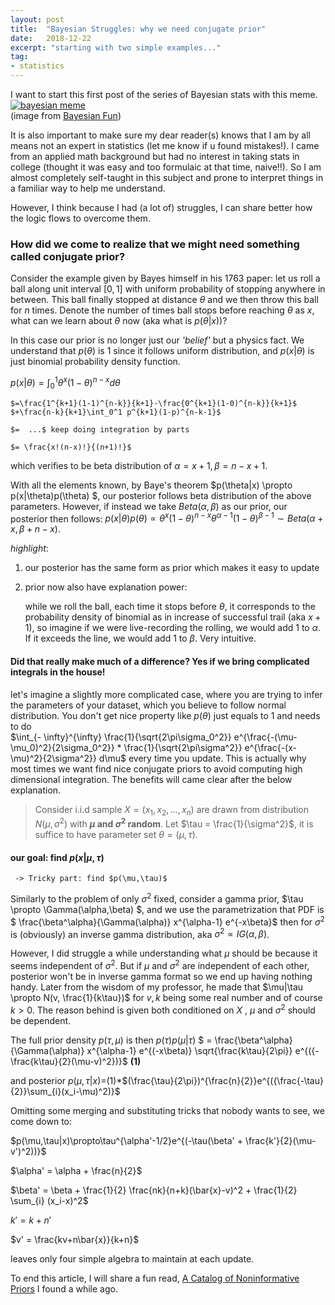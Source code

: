 ```yaml
---
layout: post
title:  "Bayesian Struggles: why we need conjugate prior"
date:   2018-12-22
excerpt: "starting with two simple examples..."
tag:
- statistics
---
```


I want to start this first post of the series of Bayesian stats with this meme.
<a href="{{ site.url }}/images/bayesfun.png"><img src="{{ site.url }}/images/bayesfun.png" alt="bayesian meme"></a>  
(image from [Bayesian Fun](https://www2.isye.gatech.edu/~brani/isyebayes/jokes.html))

It is also important to make sure my dear reader(s) knows that I am by all means not an expert in statistics (let me know if u found mistakes!). I came from an applied math background but had no interest in taking stats in college (thought it was easy and too formulaic at that time, naive!!). So I am almost completely self-taught in this subject and prone to interpret things in a familiar way to help me understand. 

However, I  think because I had (a lot of) struggles, I can share better how the logic flows to overcome them.



### How did we come to realize that we might need something called conjugate prior?

Consider the example given by Bayes himself in his 1763 paper: let us roll a ball along unit interval $[0,1]$ with uniform probability of stopping anywhere in between. 
This ball finally stopped at distance $\theta$ and we then throw this ball for $n$ times. Denote the number of times ball stops before reaching 
$\theta$ as $x$, what can we learn about $\theta$ now (aka what is $p(\theta|x)$)?

In this case our prior is no longer just our *'belief'* but a physics fact. We understand that $p(\theta)$ is 1 since it follows uniform distribution, 
and $p(x|\theta)$ is just binomial probability density function.

$p(x|\theta)=\int_{0}^{1}\theta^x(1-\theta)^{n-x}d\theta$ 

	$=\frac{1^{k+1}(1-1)^{n-k}}{k+1}-\frac{0^{k+1}(1-0)^{n-k}}{k+1}$
	$+\frac{n-k}{k+1}\int_0^1 p^{k+1}(1-p)^{n-k-1}$	 

	$=  ...$ keep doing integration by parts

	$= \frac{x!(n-x)!}{(n+1)!}$



which verifies to be beta distribution of $\alpha = x+1, \beta = n-x+1$.

With all the elements known, by Baye's theorem $p(\theta|x) \propto p(x|\theta)p(\theta) $, our posterior follows beta distribution of the above parameters.
However, if instead we take $Beta(\alpha,\beta)$ as our prior, our posterior then follows:
$p(x|\theta)p(\theta) \propto \theta^x(1-\theta)^{n-x}\theta^{\alpha-1}(1-\theta)^{\beta-1} \sim Beta(\alpha+x,\beta+n-x)$.



*highlight*:

1. our posterior has the same form as prior which makes it easy to update

2. prior now also have explanation power: 

   while we roll the ball, each time it stops before $\theta$, it corresponds to the probability density of binomial as in increase of successful trail (aka $x+1$),
   so imagine if we were live-recording the rolling, we would add 1 to $\alpha$.  If it exceeds the line, we would add 1 to $\beta$.  Very intuitive.



#### Did that really make much of a difference? Yes if we bring complicated integrals in the house!

let's imagine a slightly more complicated case, where you are trying to infer the parameters of your dataset, which you believe to follow normal distribution. 
You don't get nice property like $p(\theta)$ just equals to 1 and needs to do  
$\int_{- \infty}^{\infty} \frac{1}{\sqrt{2\pi\sigma_0^2}} e^{\frac{-(\mu-\mu_0)^2}{2\sigma_0^2}} * \frac{1}{\sqrt{2\pi\sigma^2}} e^{\frac{-(x-\mu)^2}{2\sigma^2}} d\mu$
 every time you update. This is actually why most times we want find nice conjugate priors to avoid computing high dimensional integration. The benefits will came clear after the below explanation.



> Consider i.i.d sample $X = (x_1,x_2, ..., x_n)$ are drawn from distribution  $N(\mu,\sigma^2)$ with **$\mu$ and $\sigma^2$ random**. Let $\tau = \frac{1}{\sigma^2}$, it is suffice to have parameter set $\theta = (\mu, \tau)$. 

#### our goal: find $p(x|\mu,\tau)$

     -> Tricky part: find $p(\mu,\tau)$

Similarly to the problem of only $\sigma^2$ fixed, consider a gamma prior, $\tau \propto \Gamma(\alpha,\beta) $, and we use the parametrization that PDF is $ \frac{\beta^\alpha}{\Gamma(\alpha)} x^{\alpha-1} e^{-x\beta}$ then for $\sigma^2$ is (obviously) an inverse gamma distribution, aka $\sigma^2 \propto IG(\alpha,\beta)$.

However, I did struggle a while understanding what $\mu$ should be because it seems independent of $\sigma^2$. 
But if $\mu$ and $\sigma^2$ are independent of each other, posterior won't be in inverse gamma format so we end up having nothing handy. 
Later from the wisdom of my professor, he made that $\mu|\tau \propto N(v, \frac{1}{k\tau})$ for $v, k$ being some real number and of course $k>0$. 
The reason behind is given both conditioned on $X$ , $\mu$ and $\sigma^2$ should be dependent. 

The full prior density $p(\tau,\mu)$ is then $p(\tau)p(\mu|\tau)$
$ = \frac{\beta^\alpha}{\Gamma(\alpha)} x^{\alpha-1} e^{(-x\beta)} \sqrt{\frac{k\tau}{2\pi}} e^{({-\frac{k\tau}{2}(\mu-v)^2})}$ **(1)**

and posterior $p(\mu,\tau|x)=$(1)*$(\frac{\tau}{2\pi})^{\frac{n}{2}}e^{({\frac{-\tau}{2}}\sum_{i}(x_i-\mu)^2)}$

Omitting some merging and substituting tricks that nobody wants to see, we come down to:

$p(\mu,\tau|x)\propto\tau^{\alpha'-1/2}e^{(-\tau(\beta' + \frac{k'}{2}(\mu-v')^2))}$

$\alpha' = \alpha + \frac{n}{2}$

$\beta' = \beta + \frac{1}{2} \frac{nk}{n+k}(\bar{x}-v)^2 + \frac{1}{2} \sum_{i} (x_i-x)^2$

$k' = k+n'$

$v' = \frac{kv+n\bar{x}}{k+n}$

leaves only four simple algebra to maintain at each update.


To end this article, I will share a fun read, [A Catalog of Noninformative Priors](http://www.stats.org.uk/priors/noninformative/YangBerger1998.pdf) I found a while ago. 
